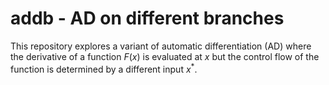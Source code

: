# addb - AD on different branches

This repository explores a variant of automatic differentiation (AD) where the derivative of a function $F(x)$ is evaluated at $x$ but the control flow of the function is determined by a different input $x^*$.
